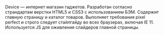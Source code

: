Device —  интернет магазин гаджетов. Разработан согласно страндартам верстки HTML5 и CSS3 
с использованием БЭМ. 
Содержит главную страницу и каталог товаров.
Выполняет требования pixel perfect  и строго следует стайлгайду во всех браузерах, включая IE 11. 
Используется JS для оживления слайдеров главной страницы.
